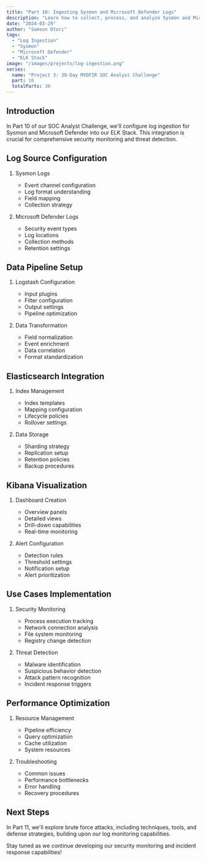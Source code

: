 ```yaml
---
title: "Part 10: Ingesting Sysmon and Microsoft Defender Logs"
description: "Learn how to collect, process, and analyze Sysmon and Microsoft Defender logs using the ELK Stack for comprehensive security monitoring."
date: "2024-03-29"
author: "Samson Otori"
tags:
  - "Log Ingestion"
  - "Sysmon"
  - "Microsoft Defender"
  - "ELK Stack"
image: "/images/projects/log-ingestion.png"
series:
  name: "Project 3: 30-Day MYDFIR SOC Analyst Challenge"
  part: 10
  totalParts: 30
---
```


## Introduction

In Part 10 of our SOC Analyst Challenge, we'll configure log ingestion for Sysmon and Microsoft Defender into our ELK Stack. This integration is crucial for comprehensive security monitoring and threat detection.

## Log Source Configuration

1. Sysmon Logs
   - Event channel configuration
   - Log format understanding
   - Field mapping
   - Collection strategy

2. Microsoft Defender Logs
   - Security event types
   - Log locations
   - Collection methods
   - Retention settings

## Data Pipeline Setup

1. Logstash Configuration
   - Input plugins
   - Filter configuration
   - Output settings
   - Pipeline optimization

2. Data Transformation
   - Field normalization
   - Event enrichment
   - Data correlation
   - Format standardization

## Elasticsearch Integration

1. Index Management
   - Index templates
   - Mapping configuration
   - Lifecycle policies
   - Rollover settings

2. Data Storage
   - Sharding strategy
   - Replication setup
   - Retention policies
   - Backup procedures

## Kibana Visualization

1. Dashboard Creation
   - Overview panels
   - Detailed views
   - Drill-down capabilities
   - Real-time monitoring

2. Alert Configuration
   - Detection rules
   - Threshold settings
   - Notification setup
   - Alert prioritization

## Use Cases Implementation

1. Security Monitoring
   - Process execution tracking
   - Network connection analysis
   - File system monitoring
   - Registry change detection

2. Threat Detection
   - Malware identification
   - Suspicious behavior detection
   - Attack pattern recognition
   - Incident response triggers

## Performance Optimization

1. Resource Management
   - Pipeline efficiency
   - Query optimization
   - Cache utilization
   - System resources

2. Troubleshooting
   - Common issues
   - Performance bottlenecks
   - Error handling
   - Recovery procedures

## Next Steps

In Part 11, we'll explore brute force attacks, including techniques, tools, and defense strategies, building upon our log monitoring capabilities.

Stay tuned as we continue developing our security monitoring and incident response capabilities! 